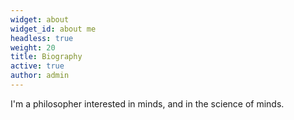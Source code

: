 ```yaml
---
widget: about
widget_id: about me
headless: true
weight: 20
title: Biography
active: true
author: admin
---
```

I'm a philosopher interested in minds, and in the science of minds.